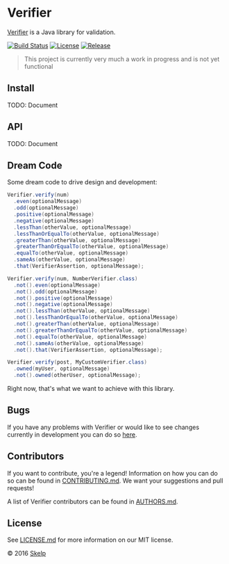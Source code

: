 # Verifier

[Verifier](https://github.com/Skelp/verifier) is a Java library for validation.

[![Build Status](https://img.shields.io/travis/Skelp/verifier/develop.svg?style=flat-square)](https://travis-ci.org/Skelp/verifier)
[![License](https://img.shields.io/github/license/Skelp/verifier.svg?style=flat-square)](https://github.com/Skelp/verifier/blob/master/LICENSE.md)
[![Release](https://img.shields.io/maven-central/v/io.skelp/verifier.svg?style=flat-square)](http://search.maven.org/#search%7Cga%7C1%7Cg%3A%22io.skelp%22%20AND%20a%3A%22verifier%22)

> This project is currently very much a work in progress and is not yet functional

## Install

TODO: Document

## API

TODO: Document

## Dream Code

Some dream code to drive design and development:

``` java
Verifier.verify(num)
  .even(optionalMessage)
  .odd(optionalMessage)
  .positive(optionalMessage)
  .negative(optionalMessage)
  .lessThan(otherValue, optionalMessage)
  .lessThanOrEqualTo(otherValue, optionalMessage)
  .greaterThan(otherValue, optionalMessage)
  .greaterThanOrEqualTo(otherValue, optionalMessage)
  .equalTo(otherValue, optionalMessage)
  .sameAs(otherValue, optionalMessage)
  .that(VerifierAssertion, optionalMessage);

Verifier.verify(num, NumberVerifier.class)
  .not().even(optionalMessage)
  .not().odd(optionalMessage)
  .not().positive(optionalMessage)
  .not().negative(optionalMessage)
  .not().lessThan(otherValue, optionalMessage)
  .not().lessThanOrEqualTo(otherValue, optionalMessage)
  .not().greaterThan(otherValue, optionalMessage)
  .not().greaterThanOrEqualTo(otherValue, optionalMessage)
  .not().equalTo(otherValue, optionalMessage)
  .not().sameAs(otherValue, optionalMessage)
  .not().that(VerifierAssertion, optionalMessage);

Verifier.verify(post, MyCustomVerifier.class)
  .owned(myUser, optionalMessage)
  .not().owned(otherUser, optionalMessage);
```

Right now, that's what we want to achieve with this library.

## Bugs

If you have any problems with Verifier or would like to see changes currently in development you can do so
[here](https://github.com/Skelp/verifier/issues).

## Contributors

If you want to contribute, you're a legend! Information on how you can do so can be found in
[CONTRIBUTING.md](https://github.com/Skelp/verifier/blob/master/CONTRIBUTING.md). We want your suggestions and pull
requests!

A list of Verifier contributors can be found in [AUTHORS.md](https://github.com/Skelp/verifier/blob/master/AUTHORS.md).

## License

See [LICENSE.md](https://github.com/Skelp/verifier/raw/master/LICENSE.md) for more information on our MIT license.

© 2016 [Skelp](https://skelp.io)
<img align="right" width="16" height="16" src="https://cdn.rawgit.com/Skelp/skelp-branding/master/assets/logo/base/skelp-logo-16x16.png">
